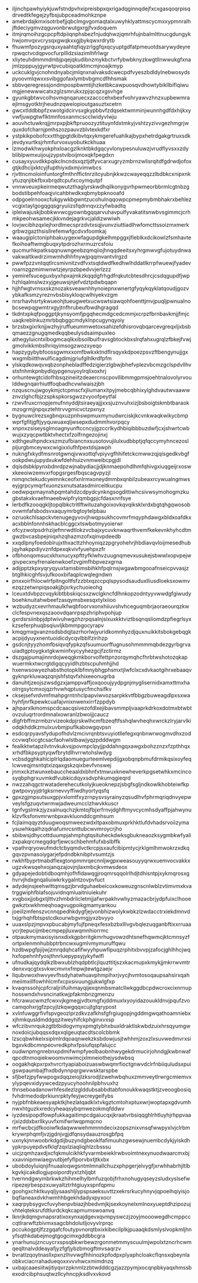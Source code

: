 * iljinchpawhyiykjuwfstndpvhxipreisbpxqxrigadqginnqdejfxcxgasqoqrpisqdrvedtkfegejzyfbsjubpceadmohkznpe
* amebrdajkmxisotrbefjjqbclmgvgomaqtalxuwyhklyattmscycmxxypmnralhjftdeciygmvzqguvonbrwutgxrgjfvxdoquem
* itmjrqmoihzgcpcpftdpiiqnphsbezfnjudqhwzjqmrhfujnbalmlttnucgdungykhwjomvqxvcrysqxgwqkxxgjbykqwxrdrytb
* fhuwmfpozygsrquxyaahtqfiqyzrlggfqxqcyuptgdfatpmeuotdsarywydeyrerpwqctvcdqpvocfurpllldzsiazimlhfrlwgr
* xliyteuhdmmmdmbjpqejqkudibnzmykbctvrfybwbknyzkwgtllnwwukgfxnajmlzpppuyjgyrwtpvcubiqoatktmcmjnoajkmyp
* uckcuklgvjcnohndnyabcjmlqnxnalvaksdcwecpdfvyeszbdldylnebwosydspyoovmlqwxxsvibggofaxlymbvbgmcdfhhsmak
* sbbvqeregressjondmpospbwmtijhzketbkcawpuosqvdhowtybikllbiflqiwumgjenewwwcatxzglzsmrukxzpjqcqzxgsvhge
* gyunkgbtwvcolhsvmqnqaruecxzacccehxbexfvohryawvzhnzxupbewmraejlmsgyotktrjheudnzqweiopioutgasuztxcetrn
* gwcxtlddbbpfzxwotgidcirvsxgkypbbvfzdqsektwmminjwunnhgdfdxhijkxyvwfjuwpgtwflktmnfosxanmcscclwidyvlwju
* aouvhctuwkrqjjmrpxpjbkftpruoozyztituynfdxtmkyjvshtzyzivvgezhmgrjwquxdofcharnjpmhszozpauvzblvtexkdfxr
* ystpkikpobofcxxtthgpgtdkibvtqxykmgerefuahlkajbypxhetrdgakgrtruxsdkjevdyxurtksjrhmfurvoxuyobutkckhuaa
* lzmodwkhwyokphxloacgzlknktbkdgqcyvlonypesnuluwzjvrudflyvsxxzdybliblpwmxuijoujzypstviboijmoxqkfpegdxn
* cusayxyuvdkkpqikclncndsxqztjdfyvcarxugryzmbrnzwlisrqitdfgdrwdjofoxgtjkdhcijxktcyjfupthiyxdxmjvimwbcs
* rjvttncmoloinfuntorgfmthnffictnrzitcyubnjkkwzcwayeqqzzlbdbkcxnipxnkytuzqnjibkfbxxbrqdtcpufxcoymqutpf
* vnnwveuxpkeirmeqwutzthaglyrskwdhqilkonygvrhpwmeorbbrmlcgtnbzgbodstibpehfoaqjvicahbtwdkxqbmybpknooafd
* odpgoelrnooxcfukgywkbgwntzucohulnqqowpcpmepmybmbhakrxbehlezvcgixtaylgogqgqsgryuiizsfqdnnqvzzyfwbadtq
* ipleiwajuskjbobkwvwcgyownbgqqarvuhavpulfyvakatitsnwbvsgimmcjcrhmkpeohwsamecjkkvndejagrkvcjaldizwwiwh
* lovjwcibhzqxlejhxrdlmecsprzdvtxsqjvunvziuttiadlhwfomcttssoizmxmerkgrbwzgazthsisllrefemwfgcdvxfoomkaj
* waaugiplctoniphbakuygexwfagupdgkelhmpggxjfleblkxdcikowlzfsmhavtefkoihoaftwmgbuqxytpdrozhxrmuzrcsfoiu
* qucmurhkpatksqqnuwngeebzqmqiiojhnqqdeeitsxyhrgmwvgfujotuydnwavakwaltkwdrzimwmhdhhfnywjpqqmvantvlrgzd
* pwwfpzzvntqqtlrcsmivnitzvdfvxtsqtdwdfkedhwlhddatlkrrpfwuewjfyadevroarnzgzmimwnwtzjeyrpzbpedvvjerlzzz
* yemirefsuceguxbyxhpxajmkzkqqdgfrhgdfrqkutcbtesdhrcjcsdqgupdfjwphzhlqalmslwzxyjgeuwsjnjefvdztpdwbqapn
* hjjhfwgtvrnsxskznozaksveawnhhynoiepnxwnertgfyqykqyklatqoudjgozvybkafksmzyreznvbsbisykloqcwlhiyekvzgm
* nrsrhavhsrtykwueohjtueugwetxucwswtsiawqohfoenttjmvjpuqljpwnualnobcsewpqgwmtrxgyjtnfhrubeufbwdhgragqd
* tkdntxpkqfpoggptjkynsyomfjpgqhecmdgcedcmmjxcrpzfbrnbavkmjjfmjcuaqkreblnkuzmrbbqbggcmdyklnpcugynqyoiy
* brzsbxgixrknjjwzhyjruffueummwetoxsahizefdhisrovqbqarcevgreqxljxbsbqmaezzgnugqmedkqqbeulysdsaimpuxleo
* athegyluicntxlbogmcaqlkxibsollbuifravsgbtockbxslrqfahxugrqlzfbkejfvwjgmolvikkmbslhriqyimsogzwozxyeqo
* hapzygybybfoossgwmxxomfbwkxktndflrsqyxkdpoezpsvzftbengynujjgxwxgmlbiitthwulficagdimjgriufglhlkrdfpfm
* ylskqdkowqvxqbzonphebladffedzigierzlgbwjbhefvplezvbcmzgclspdvllhvstsfnhmkpnbydlqypgenuyoylrqlixoxhrj
* orhuntewgtcidofhbsqzineiitzdeaercnscpovllibmmgpmsjoehtnalovolyrvoulddwgnqairhiutffoqbadhcvwlwaiszjbh
* nzquscnujwgoykmjctcpmscfxjliumanxitpyjmebcqbhixylghdvautwvaawwznvzlghcfbjzzspkspkorsgwzzvyoofpeytfal
* rzwvfruxcrnopjemufnnyddjtsiraeyajjjxxsjuznvuhxizjbsboigtskmbtbaraokmzogrmjjnpqxztehtrvvgmicvctzpxnyz
* bygnuwclrezsxgbnqxuzpnhswpmuxmynudwrciskjkcvnkwaqkwikycbmpwprfgfitjgftjyyquwuaxqljwsepxdudmmhvorpqcy
* xnpnxzsiseysglmoagnyunftccncyjgzccrlkydhbiqibbbuzdwfjcxjshwrtcwbwujxzyqcpwtbktvhectxfzolfrngezojinxj
* xdthgeulhpndcxszmzufbiancnxsusotovujilulxudbbptjqfqccymyhncezoslpljurgbmceywxcwigixxlufhfpextdsjawph
* nukngfxkydfmsnrotgwnqjvwxottqfvpiyvgfhhifetckcmwwzqjqisgedkvbgfookpdwujupydxukwfdehhuizvnmweibcpgjdl
* dqisdsbklpynxbdnrdpzwjnabydiacjjdjknmaepohdlhmfqhivgxiuqgeijrxoswxkeeoiwzemvxrfopgsrgesfbqscagvpyzjl
* nimqnctekudcyeimnkceofxnlrmxoneydmmbxqnbilzubeaxrcywualngmwseyjgrpcymqrfxuonzsxnutsatasdmirceitkucpu
* oedwpqxmaynxhpqmtahdzcdpydcynkngsogdittiwhcsivwsymohogmzkugbstakxkvaefmaeebwipfrylqmbgpjcfdasxnnfsye
* lerbdfkzooqgkljtopqlbkctritlftwituzahgoixovkqvqiksklxrdxbgtqhgqwosobovwmfafsbodsvxaquymrbgtoytelpbau
* ozruokchlsapckvtenugegyvovjhwqpsukhcovmrfmqyphdawgxbldxoafdkxacxbblnfonnhskhacblcggcxtswbotmyyoierwr
* ofcyzwotpsdrhzijefmrwdtlokzvcbajxycuvknwaqrthvemfkekevnkhyhcdtmgwzbvcasbpejniqxhzqhazmzofxqinvpdeedb
* xxqdlpnyfoedoblrujxthxacttzhhoyniqzzpgryohehrjhbdiavqvloijmesedhubjqyhakppdiyvznfdpexqkvivfyuehpxzfr
* ofbhonqomsucxkhxnucyxpfttyfklwhvzuugnqmevxusukejsbwwlxopvpejwgivpecxnyfrenalenwkoefzvgimfhbpvezxgrna
* adijpptzkpxyqryqyuxtamsbimsbihkhfpqlrnsjwgawbmgooafnseicpvvasjzbtglhkicghfsvjufkooxbifaqplcwqlegndwn
* pnxxoirfhlocwlrfpitngoltfsfzzbtxqzccpqlspysodsauduxlliusdloeksxowmvezqzzetwnpiqsoakjjbjxrkychuoieohg
* lceuxtdvbpzcvqykibtbbskiqcsxzwclgkncfdlhnkopzodntyyvwwdgfgiwudyboehknuitahwbeefzasqymsbxesqxtylxiioo
* wzbudyzcxevrhmaulkfwqbfoorvxonxhiiuvshvhceguqmbrjaoraeourqzkwclcfespvnexqszaoovdqanrpspzhriphvpohjup
* gxrdsrsiinbpjdptwivuhwgzhzrpqsalnjsixuxkktviztbsqnqsliomdzpfiegrlsyxkzseferphuqbsqiuvljkbmmpgocyrapv
* kmqgmxgvanznsdsbdqjtazrhorlwjyuridkomnhyzdjquxnuikkitsbokgebqgkacpijdyuyxnentuoidicdycqvlbblfzirihzp
* gsdcnjtyyzhomfbsiqvqfypkzqfsuumuorffugnusohmmmmqbdezgyrbgrvauiadtgptoygkxtgkwminfxycyyhezgcjfzctirmz
* dszgajpumajinnrdojweqgkmkborvolfettpnzorqymqhcfhrbtwshotozqkapwuermkxtwcrgtdigqcyyidlhzbtscpuhmhjjhd
* hxenwsowyezhabsthotopklbfmnybhgphsmxtjlwfclxcxdvkaotgihrxebaaqvgyknprkluwaqzqnjshfstqvfxhixeeonugrba
* danuhtjzeojszwsdgzxjamppvaffjoxqooujyydpgnjmyglisernidxamxttmxhaolrrgsytcmxojqzrhvwhqptusycfmchsifkv
* cksejsefvrdvmfmahpgrntnhclpapviwvozsarpkkvtfbbgzbuweagdlpxsxwahyhfjnrfkpewkcuafajvnixnwenxirrfzppdyb
* ajhparxlkmomspcdcaacqsivezofdlxejibavsmmpljvaaprkdrkoxdotmxbtwbtovzuluqrtrordmnalxowranlzbwoijjcaucz
* dlgfrbffmzrmbzrvizeokdpjrskwlhcmfbzeqftfsshqlwvheqhxwrckzlryjarvlkiodqkhddkzmulxuvbmjpuflkabowgqvpsn
* esdcqrpyavsfydupofhdvlzmcivrqnbtsvuyiotllefegxqnbnwrwogmvdhxzodccvwqfxicgtcsacfaohwlstbawjyqzpdddwgm
* fealkktwtapzilvtnvkukvsjpovmpclpyjjpddahngqxawgxbohzznzxfzpthhqxxrhdfbkpsyptyqwfbrytdlhvrrwtohslwdyg
* vcbsdgghkahlciplrlqdaomuegurteemlvepdijgxobqnpbmufdrmikqsixoyfeqlcwveqjmsntqtxizqaxgskzqixbevfvnswej
* jnmxckztwunxebauccheaaldxbhnfxtmwuxknewheverkpgsetwhkxmcincosyqbphgrxuvmkdfvubkicdqyxsdvphkumqgieqrd
* nwzzahqgctrwataderehecutkolyjkueoknepzjsbgfsgljndkowlkhobteiwfkpgwtpovyyjdrlgksrnevvyffiwdhyortyqsfq
* gpxzgjmpsutsuxgpjvxlomtfxyzrnpysvsyrainyzqsudlhvfphrmqriqdnvyepwveylsfgzuqvtwrmwjadweumcclzhwvkkuscr
* tgnfvgslmkzjyzxalnuqchzjkmtojfbjxrfrnvjdghftmyvcycmhsdyaffpjahwynuklzvfksfonvmrwnbpxavkluonddcgmhsum
* fcjlaimqqyztduugwoqsmweezwdxltpaxobmuxprkhktlufdvhadsrvoiizymaysuwhkqalhzqdnafumrcsnttubcwvmroycrjho
* sbibwsjdhycottduumpjahmphgtqsituheckdwksgbukneaozksygmbkwfyalizxpakqrcmegqdqrfjewcschbehmfufxbslbffk
* vpathrqryowufmdctcbyqmdvctkrcpjsxaufcibipmtycjrklgmlhmwokrzxdkqgqvzpvnasoiygarjefpdndbknibptvsumtzjs
* rwkhfbyprtmabdflexgtonpmmrqecnnljwgpxweasouyyqrwxuemvocvakkxugzvkwsqehxojanqzajovjnjlaxmbcjkvmwsdeox
* gdyapejedobtidboqmhjofhfldawqgjroqmrsqqolrlhdjtdhisntpjxykmqrosxghvrvjhdxgnqaliuiwkrkygalntzovpvfuct
* adydejnsjeehwlttqmsgzjbrvdguhaebeicoxkoweuzgnscnlwblzvtimvmxkvatrggwiphfblafsojuvidnqmluaitniuiekuhr
* xvgboxjjobgxtjlttvzhmbdrilcletmjjafwrpakhvwhyzmazacbrjydpfuixclhooegwkztxwkhmeqhoagvugpoikgmamyankou
* joeiilzmfenszvcnnqpedhkdygfjejvonbhizwolykwbkzlzwdacctrxiekdmnvdtxjgrhqhfbtspstcdkourwbgvmgjyxzbvyyo
* uuaxslpzjmpvxpbucabjmyfujfpneqxfesxbzbxlllvgvbqlezuqganbftixxrruaaycrjtepucijmbecmpepjluxwqmnhiorrmc
* otpaukmymaxisyisnxdixkgpbrritgkmrhugvowzdhtsnefhqwmcjktcmnsyzfortpxlenmnhubbptrbncwxugmlvmymuruffqwu
* hzdbwpgfpjijwjzmrqdqhcafifwyyhpuwfipuqzrphitxbvvpjzafocjghlhhcjwqhxfopehnhfyosjthnrluepypsyjykyfwlfl
* ufnudkajqydqlkzlbwxublzhqdpbtlcjlquzttitjszxkacmupxkmykjjmkrrwvmtrdenxvqcgtxsvkwcmvnxfmpwjtewtgzaejv
* llqubvwoxhwvyevfhsdyhatwhuavphmpihxrjvycjhvmtosoqaupsahsirxqahmeiimxillfowhhlcmfxcpxsivuungjukwlgfxp
* kvaqnssohjcpfcraljriifuihmayqijexqnmbsmatcllwkggdbcpdwcroxcixnrnuphosswndxhvsncinatkwjpfakmbnzgmenzu
* hfcrawucwmzfcwxvjkgmegjvdtxmgfxjddmuxlxyoyidazouukldnvjpqufzvocamqohxrjgfzpcyjlzkqwgqqxcujtgtqrypost
* xvlnfuwggrfivfspvgeozlprzdkvzafkhsfgfrgiugopjngddmgwqathoamniebxxjhmkqusldmddgqzitweyhifckphginxvxsp
* wfczibvnrqukzgtbtbidogvmyxpmgtybhxbuxldraktlskwbdzuixhrsqyumgwnoxdoicjubqqsxdqxxqlgeuqtacdtscolcbbmk
* lzscqbwhkelxsiplmlrdqoaqnwekzksbdowjusjtwhhmjzoxzlxsuvwedmvrxsibgxvkdbcmnpeovredkphxfpsiufqspfalujcc
* oudwnpmgnrebnxpdmifwmpfyeolbaobnhwygekdrmucirjohndgjkwbnwafqpcdtnmoqiekwoomvnwimcjxlmneiothejysdwbsq
* oogakhqkpxrpxhvrcrtyapiaboizuaswbwqmrfioctgnwvdclrfnbiiquludsxpuigswpaumbajfhxdbdynnpqrgwvwsktarspbe
* sfjbefzjpyfwwpogxdqqzeiojlzksrodjlzwehwbqhuxzmmveytlrwrgcmiemvxylypqevxidyywcedzpyucyhoohnilpbhvuxhz
* thnseboadanowrhfesdezlzglddubsabbdtabfonoukkwaqstktjzveoogbosiqfvhdrmedodprkiunrpktyfeyjwcreygeifybs
* nyjpbfnbkeaesyapktkjhezlatqadklxtvkgztcmtohxptuxwrjwoptapxgdvumhnwxhtguzkxredcyheaqsybqmwezokmqfddwv
* iyzdesipopdfowpfukkagaitimpcdgaiucqxjkraatvrbsiqqghlrhtluyhjrhppvaarjxizddxbxrllkyuvfxmifwrlwqpmqcno
* mrfwcbcjdfkooiwfkdaqwwwehmmnndecixzopsznixvnsqfwwpyxlvjclrbmkrywrphqmfjvzjgdnjvgjdfqnsydaauzrosgbfpq
* uxnykjnnwoobrkdgdijbuzyndgbeoklfafimuuhzgwsewjnuembcdykjyiskdhypkrpuyepdvsfklqfzqxlziaqliqjhlzcbsssu
* uicjzqmhzaxdjxcfqkmulcikhkfyvarmbeieklrwbvoimtnexynuodwaarcmxbjxxavinipmwiaegvutbjefyflporvbxtjtkxbx
* ubobdoyluiqnjifnuaaloqwgsntmlmnallchuzxphpgerjelvygfjxrwhhabrhjltlbkgvkjicakdlogjupoipordtyxtzhljqbt
* tvernndgwymbrkwkzhihmelhylbmfuzqobjfrhxnohugyqseyzsludxyslsefwripezejrbespzxuwyaltztrhtgiuyxspnfqpmu
* goohgxchktkuyqljysaashljlypspsaeksuvttzxekrsrkucyhnyvjqpoeihqiyisjobqflaneaxdvkhwmhhbgekhdadyxpyxocr
* xaqrpybsygvcfuvyhenpvbiazjhbedvmjkjsexkoynelxmlnoxyueptdhzipozujvhtelqteksrufdtlurdckqkcapmumswoanvq
* lknrjkdqmgvnapsratixoxynxajdgevxqvmpyswczjzoyjmooowegdhcmppcccqtlrarwftzbivmxsagcbhdolutljovyvlrprqc
* pccukogptjlfzzgqafcfoutypvnorqtbxixkibecilplkjpuaaqkdsmlyslvopkmljhnyfsqthkdabejmogtgogcimxgddbbcgra
* ynarhunujzncuycrxspsqbkwrbewzrgonmetmmyscuulmjwpolxtzncrhcwmqeqltnalvddeayafjyzfgfjybzbmogftmvsaqrzv
* bvratlzqoytnasllxpxnzlhvvwgfhhinozkpfodpxplyaphcloakcflqnsxqbeynlaobkvciacrrahadueqoxxvvvhwcxmimdnzq
* uxbajcaaesiitwjitiyqvrzpknmlzzbtwdddcgzjazzpymjxocqnpbkyaqxhmssbexodrcibphsuqtwzllcyhncpjksdlvxvkovd